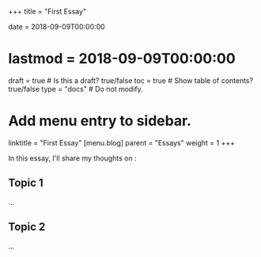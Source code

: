 +++
title = "First Essay"

date = 2018-09-09T00:00:00
# lastmod = 2018-09-09T00:00:00

draft = true  # Is this a draft? true/false
toc = true  # Show table of contents? true/false
type = "docs"  # Do not modify.

# Add menu entry to sidebar.
linktitle = "First Essay"
[menu.blog]
  parent = "Essays"
  weight = 1
+++

In this essay, I'll share my thoughts on :

## Topic 1

...

## Topic 2

...
